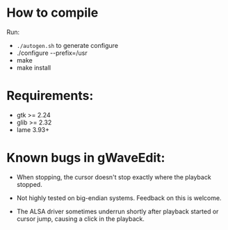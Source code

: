# How to compile

Run:
- `./autogen.sh` to generate configure
- ./configure --prefix=/usr
- make
- make install

# Requirements:
- gtk >= 2.24
- glib >= 2.32
- lame 3.93+

# Known bugs in gWaveEdit:

* When stopping, the cursor doesn't stop exactly where the playback stopped.

* Not highly tested on big-endian systems. Feedback on this is welcome. 

* The ALSA driver sometimes underrun shortly after playback started or 
  cursor jump, causing a click in the playback. 
